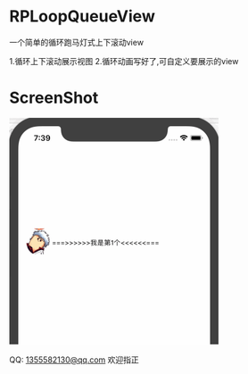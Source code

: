 # RPLoopQueueView
一个简单的循环跑马灯式上下滚动view

1.循环上下滚动展示视图
2.循环动画写好了,可自定义要展示的view

# ScreenShot
![image](https://github.com/RollingPin/RPLoopQueueView/blob/master/RPLoopQueueView/RPLoopQueueView/gif_RPLoopQueueView.gif)

QQ: 1355582130@qq.com 欢迎指正
